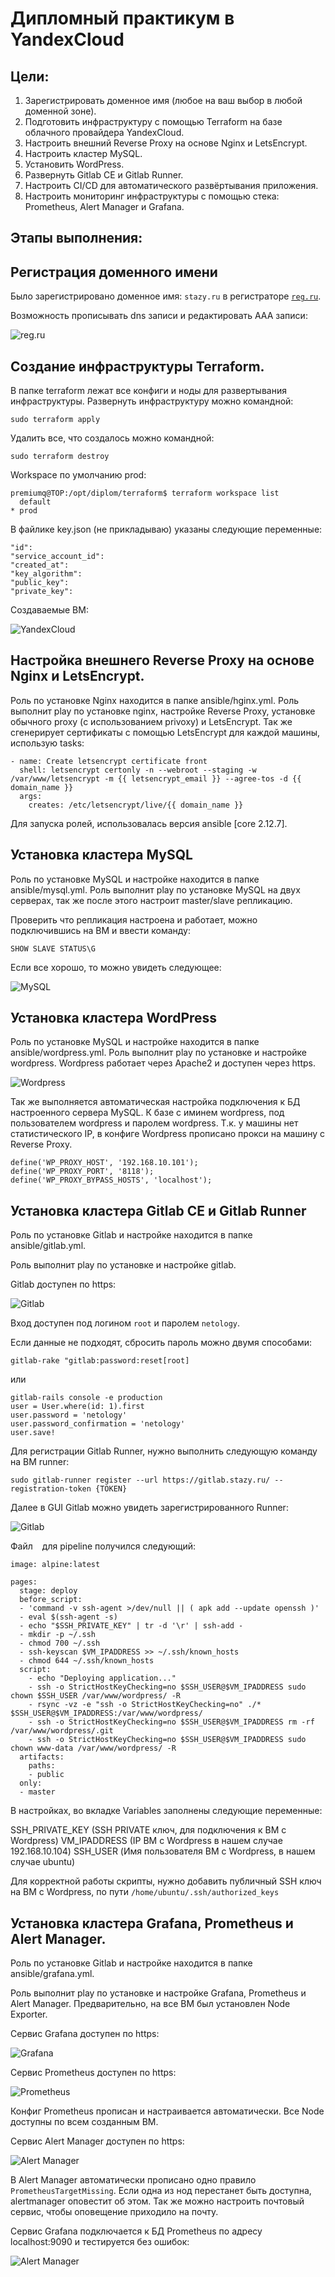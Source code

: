 # Дипломный практикум в YandexCloud

## Цели:

1) Зарегистрировать доменное имя (любое на ваш выбор в любой доменной зоне).
2) Подготовить инфраструктуру с помощью Terraform на базе облачного провайдера YandexCloud.
3) Настроить внешний Reverse Proxy на основе Nginx и LetsEncrypt.
4) Настроить кластер MySQL.
5) Установить WordPress.
6) Развернуть Gitlab CE и Gitlab Runner.
7) Настроить CI/CD для автоматического развёртывания приложения.
8) Настроить мониторинг инфраструктуры с помощью стека: Prometheus, Alert Manager и Grafana.

## Этапы выполнения:
## Регистрация доменного имени

Было зарегистрировано доменное имя: ```stazy.ru``` в регистраторе <code>[reg.ru](https://www.reg.ru)</code>. 

Возможность прописывать dns записи и редактировать ААА записи:

![reg.ru](/img/reg.ru.PNG)

## Создание инфраструктуры Terraform.

В папке terraform лежат все конфиги и ноды для развертывания инфраструктуры. Развернуть инфраструктуру можно командной:
```
sudo terraform apply
```
Удалить все, что создалось можно командной:
```
sudo terraform destroy
```
Workspace по умолчанию prod:
```
premiumq@TOP:/opt/diplom/terraform$ terraform workspace list
  default
* prod
```
В файлике key.json (не прикладываю) указаны следующие переменные:
```
"id":
"service_account_id":
"created_at":
"key_algorithm":
"public_key":
"private_key":
```
Создаваемые ВМ:

![YandexCloud](/img/yo_1.PNG)

## Настройка внешнего Reverse Proxy на основе Nginx и LetsEncrypt.

Роль по установке Nginx находится в папке ansible/hginx.yml.
Роль выполнит play по установке nginx, настройке Reverse Proxy, установке обычного proxy (с использованием privoxy) и LetsEncrypt.
Так же сгенерирует сертификаты с помощью LetsEncrypt для каждой машины, использую tasks:

```
- name: Create letsencrypt certificate front
  shell: letsencrypt certonly -n --webroot --staging -w /var/www/letsencrypt -m {{ letsencrypt_email }} --agree-tos -d {{ domain_name }}
  args:
    creates: /etc/letsencrypt/live/{{ domain_name }}
```
Для запуска ролей, использовалась версия ansible [core 2.12.7].

## Установка кластера MySQL

Роль по установке MySQL и настройке находится в папке ansible/mysql.yml.
Роль выполнит play по установке MySQL на двух серверах, так же после этого настроит master/slave репликацию. 

Проверить что репликация настроена и работает, можно подключившись на ВМ и ввести команду:

```
SHOW SLAVE STATUS\G
```
Если все хорошо, то можно увидеть следующее:

![MySQL](/img/mysql_1.PNG)

## Установка кластера WordPress

Роль по установке MySQL и настройке находится в папке ansible/wordpress.yml.
Роль выполнит play по установке и настройке wordpress. 
Wordpress работает через Apache2 и доступен через https.

![Wordpress](/img/wordpress_2.PNG)

Так же выполняется автоматическая настройка подключения к БД настроенного сервера MySQL. К базе с иминем wordpress, под пользователем wordpress и паролем wordpress.
Т.к. у машины нет статистического IP, в конфиге Wordpress прописано прокси на машину с Reverse Proxy.

```
define('WP_PROXY_HOST', '192.168.10.101');
define('WP_PROXY_PORT', '8118');
define('WP_PROXY_BYPASS_HOSTS', 'localhost');
```

## Установка кластера Gitlab CE и Gitlab Runner

Роль по установке Gitlab и настройке находится в папке ansible/gitlab.yml.

Роль выполнит play по установке и настройке gitlab.

Gitlab доступен по https:

![Gitlab](/img/gitlab_1.PNG)

Вход доступен под логином ```root``` и паролем ```netology```.

Если данные не подходят, сбросить пароль можно двумя способами:

```
gitlab-rake "gitlab:password:reset[root]
```
или 

```
gitlab-rails console -e production
user = User.where(id: 1).first
user.password = 'netology'
user.password_confirmation = 'netology'
user.save!
```
Для регистрации Gitlab Runner, нужно выполнить следующую команду на ВМ runner:

```
sudo gitlab-runner register --url https://gitlab.stazy.ru/ --registration-token {TOKEN}
```

Далее в GUI Gitlab можно увидеть зарегистрированного Runner:

![Gitlab](/img/gitlab_2.PNG)

Файл ``` ``` для pipeline получился следующий: 

```
image: alpine:latest

pages:
  stage: deploy
  before_script:
  - 'command -v ssh-agent >/dev/null || ( apk add --update openssh )' 
  - eval $(ssh-agent -s)
  - echo "$SSH_PRIVATE_KEY" | tr -d '\r' | ssh-add -
  - mkdir -p ~/.ssh
  - chmod 700 ~/.ssh
  - ssh-keyscan $VM_IPADDRESS >> ~/.ssh/known_hosts
  - chmod 644 ~/.ssh/known_hosts
  script:
    - echo "Deploying application..." 
    - ssh -o StrictHostKeyChecking=no $SSH_USER@$VM_IPADDRESS sudo chown $SSH_USER /var/www/wordpress/ -R
    - rsync -vz -e "ssh -o StrictHostKeyChecking=no" ./* $SSH_USER@$VM_IPADDRESS:/var/www/wordpress/
    - ssh -o StrictHostKeyChecking=no $SSH_USER@$VM_IPADDRESS rm -rf /var/www/wordpress/.git
    - ssh -o StrictHostKeyChecking=no $SSH_USER@$VM_IPADDRESS sudo chown www-data /var/www/wordpress/ -R
  artifacts:
    paths:
    - public
  only:
  - master
```
В настройках, во вкладке Variables заполнены следующие переменные:

SSH_PRIVATE_KEY  (SSH PRIVATE ключ, для подключения к ВМ с Wordpress)
VM_IPADDRESS (IP ВМ с Wordpress в нашем случае 192.168.10.104)
SSH_USER (Имя пользователя ВМ с Wordpress, в нашем случае ubuntu)

Для корректной работы скрипты, нужно добавить публичный SSH ключ на ВМ с Wordpress, по пути ```/home/ubuntu/.ssh/authorized_keys```

## Установка кластера Grafana, Prometheus и Alert Manager.

Роль по установке Gitlab и настройке находится в папке ansible/grafana.yml.

Роль выполнит play по установке и настройке Grafana, Prometheus и Alert Manager.
Предварительно, на все ВМ был установлен Node Exporter.

Сервис Grafana доступен по https:

![Grafana](/img/grafana_1.PNG)

Сервис Prometheus доступен по https:

![Prometheus](/img/prometheus_1.PNG)

Конфиг Prometheus прописан и настраивается автоматически. Все Node доступны по всем созданным ВМ.

Сервис Alert Manager доступен по https:

![Alert Manager](/img/alertmanager_1.PNG)

В Alert Manager автоматически прописано одно правило ``` PrometheusTargetMissing ```. Если одна из нод перестанет быть доступна, alertmanager оповестит об этом. 
Так же можно настроить почтовый сервис, чтобы оповещение приходило на почту.

Сервис Grafana подключается к БД Prometheus по адресу localhost:9090 и тестируется без ошибок: 

![Alert Manager](/img/grafana_2.PNG)



